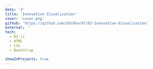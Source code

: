 ```yaml
---
date: '3'
title: 'Innovative Visualization'
cover: 'cover.png'
github: 'https://github.com/Shikhar97/D3-Innovative-Visualization'
external: ''
tech:
  - D3.js
  - HTML
  - CSS
  - Bootstrap

showInProjects: true
---
```


